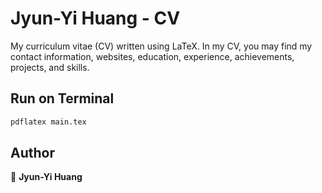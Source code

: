 # Jyun-Yi Huang - CV

My curriculum vitae (CV) written using LaTeX. In my CV, you may find my contact information, websites, education, experience, achievements, projects, and skills.

## Run on Terminal

```sh
pdflatex main.tex
```

## Author

👤 **Jyun-Yi Huang**

<!-- * LinkedIn: [@Jyun-Yi Huang](https://www.linkedin.com/in/arasgungore)-->
<!-- * GitHub: [@arasgungore](https://github.com/arasgungore)-->

